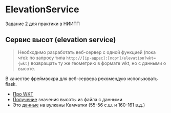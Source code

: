 # ElevationService

Задание 2 для практики в НИИТП

## **Сервис высот (elevation service)**

> Необходимо разработать веб-сервер с одной функцией (пока что):
> по запросу типа
`http://[ip-адрес]:[порт]/elevation?wkt={wkt}`
> возвращать ту же геометрию в формате wkt, но с данными о высоте.

В качестве фреймвокра для веб-сервера рекомендую использовать flask.

- [Про WKT](https://ru.wikipedia.org/wiki/WKT)
- [Получение](https://gis.stackexchange.com/questions/228920/getting-elevation-at-particular-coordinate-lat-lon-programmatically-but-offli)
  значения высоты из файла с данными
- Это [данные](https://drive.google.com/open?id=1CbXJCnGHTxH-5djAwEuWiCKi6z2nUCEE) на вулканы Камчатки (55-56 с.ш. и
  160-161 в.д.)
